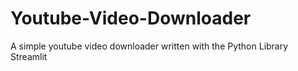 # Youtube-Video-Downloader
A simple youtube video downloader written with the Python Library Streamlit
